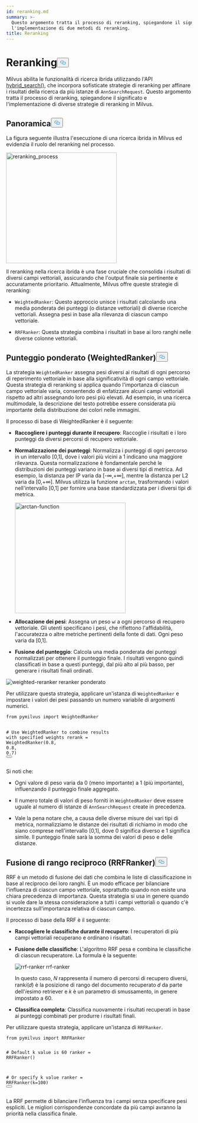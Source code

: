 ```yaml
---
id: reranking.md
summary: >-
  Questo argomento tratta il processo di reranking, spiegandone il significato e
  l'implementazione di due metodi di reranking.
title: Reranking
---
```

<h1 id="Reranking" class="common-anchor-header">Reranking<button data-href="#Reranking" class="anchor-icon" translate="no">
      <svg translate="no"
        aria-hidden="true"
        focusable="false"
        height="20"
        version="1.1"
        viewBox="0 0 16 16"
        width="16"
      >
        <path
          fill="#0092E4"
          fill-rule="evenodd"
          d="M4 9h1v1H4c-1.5 0-3-1.69-3-3.5S2.55 3 4 3h4c1.45 0 3 1.69 3 3.5 0 1.41-.91 2.72-2 3.25V8.59c.58-.45 1-1.27 1-2.09C10 5.22 8.98 4 8 4H4c-.98 0-2 1.22-2 2.5S3 9 4 9zm9-3h-1v1h1c1 0 2 1.22 2 2.5S13.98 12 13 12H9c-.98 0-2-1.22-2-2.5 0-.83.42-1.64 1-2.09V6.25c-1.09.53-2 1.84-2 3.25C6 11.31 7.55 13 9 13h4c1.45 0 3-1.69 3-3.5S14.5 6 13 6z"
        ></path>
      </svg>
    </button></h1><p>Milvus abilita le funzionalità di ricerca ibrida utilizzando l'API <a href="https://milvus.io/api-reference/pymilvus/v2.4.x/ORM/Collection/hybrid_search.md">hybrid_search()</a>, che incorpora sofisticate strategie di reranking per affinare i risultati della ricerca da più istanze di <code translate="no">AnnSearchRequest</code>. Questo argomento tratta il processo di reranking, spiegandone il significato e l'implementazione di diverse strategie di reranking in Milvus.</p>
<h2 id="Overview" class="common-anchor-header">Panoramica<button data-href="#Overview" class="anchor-icon" translate="no">
      <svg translate="no"
        aria-hidden="true"
        focusable="false"
        height="20"
        version="1.1"
        viewBox="0 0 16 16"
        width="16"
      >
        <path
          fill="#0092E4"
          fill-rule="evenodd"
          d="M4 9h1v1H4c-1.5 0-3-1.69-3-3.5S2.55 3 4 3h4c1.45 0 3 1.69 3 3.5 0 1.41-.91 2.72-2 3.25V8.59c.58-.45 1-1.27 1-2.09C10 5.22 8.98 4 8 4H4c-.98 0-2 1.22-2 2.5S3 9 4 9zm9-3h-1v1h1c1 0 2 1.22 2 2.5S13.98 12 13 12H9c-.98 0-2-1.22-2-2.5 0-.83.42-1.64 1-2.09V6.25c-1.09.53-2 1.84-2 3.25C6 11.31 7.55 13 9 13h4c1.45 0 3-1.69 3-3.5S14.5 6 13 6z"
        ></path>
      </svg>
    </button></h2><p>La figura seguente illustra l'esecuzione di una ricerca ibrida in Milvus ed evidenzia il ruolo del reranking nel processo.</p>
<p><img translate="no" src="/docs/v2.4.x/assets/multi-vector-rerank.png" alt="reranking_process" width="300"/></p>
<p>Il reranking nella ricerca ibrida è una fase cruciale che consolida i risultati di diversi campi vettoriali, assicurando che l'output finale sia pertinente e accuratamente prioritario. Attualmente, Milvus offre queste strategie di reranking:</p>
<ul>
<li><p><code translate="no">WeightedRanker</code>: Questo approccio unisce i risultati calcolando una media ponderata dei punteggi (o distanze vettoriali) di diverse ricerche vettoriali. Assegna pesi in base alla rilevanza di ciascun campo vettoriale.</p></li>
<li><p><code translate="no">RRFRanker</code>: Questa strategia combina i risultati in base ai loro ranghi nelle diverse colonne vettoriali.</p></li>
</ul>
<h2 id="Weighted-Scoring-WeightedRanker" class="common-anchor-header">Punteggio ponderato (WeightedRanker)<button data-href="#Weighted-Scoring-WeightedRanker" class="anchor-icon" translate="no">
      <svg translate="no"
        aria-hidden="true"
        focusable="false"
        height="20"
        version="1.1"
        viewBox="0 0 16 16"
        width="16"
      >
        <path
          fill="#0092E4"
          fill-rule="evenodd"
          d="M4 9h1v1H4c-1.5 0-3-1.69-3-3.5S2.55 3 4 3h4c1.45 0 3 1.69 3 3.5 0 1.41-.91 2.72-2 3.25V8.59c.58-.45 1-1.27 1-2.09C10 5.22 8.98 4 8 4H4c-.98 0-2 1.22-2 2.5S3 9 4 9zm9-3h-1v1h1c1 0 2 1.22 2 2.5S13.98 12 13 12H9c-.98 0-2-1.22-2-2.5 0-.83.42-1.64 1-2.09V6.25c-1.09.53-2 1.84-2 3.25C6 11.31 7.55 13 9 13h4c1.45 0 3-1.69 3-3.5S14.5 6 13 6z"
        ></path>
      </svg>
    </button></h2><p>La strategia <code translate="no">WeightedRanker</code> assegna pesi diversi ai risultati di ogni percorso di reperimento vettoriale in base alla significatività di ogni campo vettoriale. Questa strategia di reranking si applica quando l'importanza di ciascun campo vettoriale varia, consentendo di enfatizzare alcuni campi vettoriali rispetto ad altri assegnando loro pesi più elevati. Ad esempio, in una ricerca multimodale, la descrizione del testo potrebbe essere considerata più importante della distribuzione dei colori nelle immagini.</p>
<p>Il processo di base di WeightedRanker è il seguente:</p>
<ul>
<li><p><strong>Raccogliere i punteggi durante il recupero</strong>: Raccoglie i risultati e i loro punteggi da diversi percorsi di recupero vettoriale.</p></li>
<li><p><strong>Normalizzazione dei punteggi</strong>: Normalizza i punteggi di ogni percorso in un intervallo [0,1], dove i valori più vicini a 1 indicano una maggiore rilevanza. Questa normalizzazione è fondamentale perché le distribuzioni dei punteggi variano in base ai diversi tipi di metrica. Ad esempio, la distanza per IP varia da [-∞,+∞], mentre la distanza per L2 varia da [0,+∞]. Milvus utilizza la funzione <code translate="no">arctan</code>, trasformando i valori nell'intervallo [0,1] per fornire una base standardizzata per i diversi tipi di metrica.</p>
<p><img translate="no" src="/docs/v2.4.x/assets/arctan.png" alt="arctan-function" width="300"/></p></li>
<li><p><strong>Allocazione dei pesi</strong>: Assegna un peso <code translate="no">w𝑖</code> a ogni percorso di recupero vettoriale. Gli utenti specificano i pesi, che riflettono l'affidabilità, l'accuratezza o altre metriche pertinenti della fonte di dati. Ogni peso varia da [0,1].</p></li>
<li><p><strong>Fusione del punteggio</strong>: Calcola una media ponderata dei punteggi normalizzati per ottenere il punteggio finale. I risultati vengono quindi classificati in base a questi punteggi, dal più alto al più basso, per generare i risultati finali ordinati.</p></li>
</ul>
<p>
  
   <span class="img-wrapper"> <img translate="no" src="/docs/v2.4.x//assets/weighted-reranker.png" alt="weighted-reranker" class="doc-image" id="weighted-reranker" />
   </span> <span class="img-wrapper"> <span>reranker ponderato</span> </span></p>
<p>Per utilizzare questa strategia, applicare un'istanza di <code translate="no">WeightedRanker</code> e impostare i valori dei pesi passando un numero variabile di argomenti numerici.</p>
<pre><code translate="no" class="language-python"><span class="hljs-keyword">from</span> pymilvus <span class="hljs-keyword">import</span> WeightedRanker

<span class="hljs-comment"># Use WeightedRanker to combine results with specified weights</span>
rerank = WeightedRanker(<span class="hljs-number">0.8</span>, <span class="hljs-number">0.8</span>, <span class="hljs-number">0.7</span>) 
<button class="copy-code-btn"></button></code></pre>
<p>Si noti che:</p>
<ul>
<li><p>Ogni valore di peso varia da 0 (meno importante) a 1 (più importante), influenzando il punteggio finale aggregato.</p></li>
<li><p>Il numero totale di valori di peso forniti in <code translate="no">WeightedRanker</code> deve essere uguale al numero di istanze di <code translate="no">AnnSearchRequest</code> create in precedenza.</p></li>
<li><p>Vale la pena notare che, a causa delle diverse misure dei vari tipi di metrica, normalizziamo le distanze dei risultati di richiamo in modo che siano comprese nell'intervallo [0,1], dove 0 significa diverso e 1 significa simile. Il punteggio finale sarà la somma dei valori di peso e delle distanze.</p></li>
</ul>
<h2 id="Reciprocal-Rank-Fusion-RRFRanker" class="common-anchor-header">Fusione di rango reciproco (RRFRanker)<button data-href="#Reciprocal-Rank-Fusion-RRFRanker" class="anchor-icon" translate="no">
      <svg translate="no"
        aria-hidden="true"
        focusable="false"
        height="20"
        version="1.1"
        viewBox="0 0 16 16"
        width="16"
      >
        <path
          fill="#0092E4"
          fill-rule="evenodd"
          d="M4 9h1v1H4c-1.5 0-3-1.69-3-3.5S2.55 3 4 3h4c1.45 0 3 1.69 3 3.5 0 1.41-.91 2.72-2 3.25V8.59c.58-.45 1-1.27 1-2.09C10 5.22 8.98 4 8 4H4c-.98 0-2 1.22-2 2.5S3 9 4 9zm9-3h-1v1h1c1 0 2 1.22 2 2.5S13.98 12 13 12H9c-.98 0-2-1.22-2-2.5 0-.83.42-1.64 1-2.09V6.25c-1.09.53-2 1.84-2 3.25C6 11.31 7.55 13 9 13h4c1.45 0 3-1.69 3-3.5S14.5 6 13 6z"
        ></path>
      </svg>
    </button></h2><p>RRF è un metodo di fusione dei dati che combina le liste di classificazione in base al reciproco dei loro ranghi. È un modo efficace per bilanciare l'influenza di ciascun campo vettoriale, soprattutto quando non esiste una chiara precedenza di importanza. Questa strategia si usa in genere quando si vuole dare la stessa considerazione a tutti i campi vettoriali o quando c'è incertezza sull'importanza relativa di ciascun campo.</p>
<p>Il processo di base della RRF è il seguente:</p>
<ul>
<li><p><strong>Raccogliere le classifiche durante il recupero</strong>: I recuperatori di più campi vettoriali recuperano e ordinano i risultati.</p></li>
<li><p><strong>Fusione delle classifiche</strong>: L'algoritmo RRF pesa e combina le classifiche di ciascun recuperatore. La formula è la seguente:</p>
<p>
  
   <span class="img-wrapper"> <img translate="no" src="/docs/v2.4.x//assets/rrf-ranker.png" alt="rrf-ranker" class="doc-image" id="rrf-ranker" />
   </span> <span class="img-wrapper"> <span>rrf-ranker</span> </span></p>
<p>In questo caso, 𝑁 rappresenta il numero di percorsi di recupero diversi, rank𝑖(𝑑) è la posizione di rango del documento recuperato 𝑑 da parte dell'𝑖esimo retriever e 𝑘 è un parametro di smussamento, in genere impostato a 60.</p></li>
<li><p><strong>Classifica completa</strong>: Classifica nuovamente i risultati recuperati in base ai punteggi combinati per produrre i risultati finali.</p></li>
</ul>
<p>Per utilizzare questa strategia, applicare un'istanza di <code translate="no">RRFRanker</code>.</p>
<pre><code translate="no" class="language-python"><span class="hljs-keyword">from</span> pymilvus <span class="hljs-keyword">import</span> RRFRanker

<span class="hljs-comment"># Default k value is 60</span>
ranker = RRFRanker()

<span class="hljs-comment"># Or specify k value</span>
ranker = RRFRanker(k=<span class="hljs-number">100</span>)
<button class="copy-code-btn"></button></code></pre>
<p>La RRF permette di bilanciare l'influenza tra i campi senza specificare pesi espliciti. Le migliori corrispondenze concordate da più campi avranno la priorità nella classifica finale.</p>
